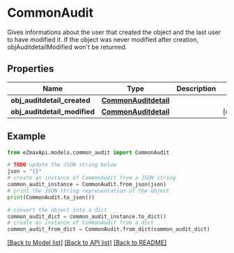 # CommonAudit

Gives informations about the user that created the object and the last user to have modified it.  If the object was never modified after creation, objAuditdetailModified won't be returned. 

## Properties

Name | Type | Description | Notes
------------ | ------------- | ------------- | -------------
**obj_auditdetail_created** | [**CommonAuditdetail**](CommonAuditdetail.md) |  | 
**obj_auditdetail_modified** | [**CommonAuditdetail**](CommonAuditdetail.md) |  | [optional] 

## Example

```python
from eZmaxApi.models.common_audit import CommonAudit

# TODO update the JSON string below
json = "{}"
# create an instance of CommonAudit from a JSON string
common_audit_instance = CommonAudit.from_json(json)
# print the JSON string representation of the object
print(CommonAudit.to_json())

# convert the object into a dict
common_audit_dict = common_audit_instance.to_dict()
# create an instance of CommonAudit from a dict
common_audit_from_dict = CommonAudit.from_dict(common_audit_dict)
```
[[Back to Model list]](../README.md#documentation-for-models) [[Back to API list]](../README.md#documentation-for-api-endpoints) [[Back to README]](../README.md)


